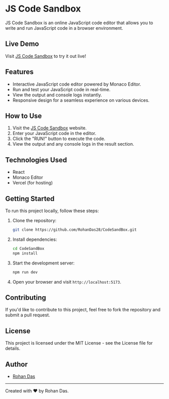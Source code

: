 # JS Code Sandbox

JS Code Sandbox is an online JavaScript code editor that allows you to write and run JavaScript code in a browser environment.

## Live Demo

Visit [JS Code Sandbox](https://js-code-sandbox.vercel.app/) to try it out live!

## Features

- Interactive JavaScript code editor powered by Monaco Editor.
- Run and test your JavaScript code in real-time.
- View the output and console logs instantly.
- Responsive design for a seamless experience on various devices.

## How to Use

1. Visit the [JS Code Sandbox](https://js-code-sandbox.vercel.app/) website.
2. Enter your JavaScript code in the editor.
3. Click the "RUN!" button to execute the code.
4. View the output and any console logs in the result section.

## Technologies Used

- React
- Monaco Editor
- Vercel (for hosting)

## Getting Started

To run this project locally, follow these steps:

1. Clone the repository:

   ```bash
   git clone https://github.com/RohanDas28/CodeSandBox.git
   ```

2. Install dependencies:

   ```bash
   cd CodeSandBox
   npm install
   ```

3. Start the development server:

   ```bash
   npm run dev
   ```

4. Open your browser and visit `http://localhost:5173`.

## Contributing

If you'd like to contribute to this project, feel free to fork the repository and submit a pull request.

## License

This project is licensed under the MIT License - see the License file for details.


## Author

- [Rohan Das](https://rohandas.github.io)

---

Created with ❤️ by Rohan Das.
